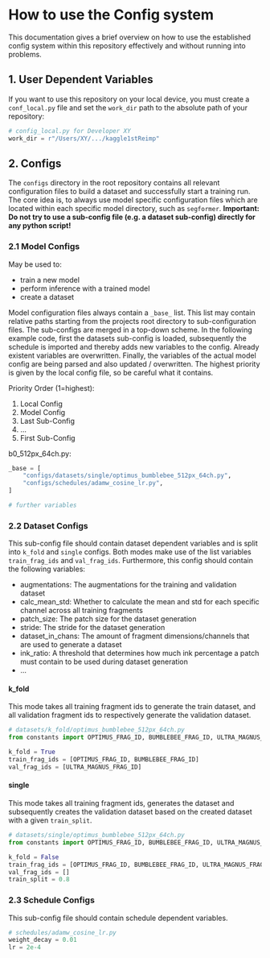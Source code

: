 # How to use the Config system

This documentation gives a brief overview on how to use the established config system within this repository effectively and without running into problems.

## 1. User Dependent Variables
If you want to use this repository on your local device, you must create a `conf_local.py` file and set the `work_dir`
path to the absolute path of your repository:

```python
# config_local.py for Developer XY
work_dir = r"/Users/XY/.../kaggle1stReimp"
```

## 2. Configs
The `configs` directory in the root repository contains all relevant configuration files to build a dataset and successfully start a training run.
The core idea is, to always use model specific configuration files which are located within each specific model directory, such as `segformer`. 
**Important: Do not try to use a sub-config file (e.g. a dataset sub-config) directly for any python script!**

### 2.1 Model Configs
May be used to:
- train a new model
- perform inference with a trained model
- create a dataset

Model configuration files always contain a `_base_` list. This list may contain relative paths starting from the projects root directory to 
sub-configuration files. The sub-configs are merged in a top-down scheme. In the following example code, first the datasets sub-config is loaded,
subsequently the schedule is imported and thereby adds new variables to the config. Already existent variables are overwritten.
Finally, the variables of the actual model config are being parsed and also updated / overwritten. The highest priority is given by the 
local config file, so be careful what it contains.

Priority Order (1=highest):
1. Local Config
2. Model Config
3. Last Sub-Config
4. ...
5. First Sub-Config

b0_512px_64ch.py:
```python
_base = [
    "configs/datasets/single/optimus_bumblebee_512px_64ch.py",
    "configs/schedules/adamw_cosine_lr.py",
]

# further variables
```

### 2.2 Dataset Configs
This sub-config file should contain dataset dependent variables and is split into `k_fold` and `single` configs.
Both modes make use of the list variables `train_frag_ids` and `val_frag_ids`. Furthermore, this config should contain the following variables:

- augmentations: The augmentations for the training and validation dataset
- calc_mean_std: Whether to calculate the mean and std for each specific channel across all training fragments
- patch_size: The patch size for the dataset generation
- stride: The stride for the dataset generation
- dataset_in_chans: The amount of fragment dimensions/channels that are used to generate a dataset
- ink_ratio: A threshold that determines how much ink percentage a patch must contain to be used during dataset generation
- ...

#### k_fold
This mode takes all training fragment ids to generate the train dataset, and all validation fragment ids to respectively generate the validation dataset.

```python
# datasets/k_fold/optimus_bumblebee_512px_64ch.py
from constants import OPTIMUS_FRAG_ID, BUMBLEBEE_FRAG_ID, ULTRA_MAGNUS_FRAG_ID

k_fold = True
train_frag_ids = [OPTIMUS_FRAG_ID, BUMBLEBEE_FRAG_ID]
val_frag_ids = [ULTRA_MAGNUS_FRAG_ID]
```

#### single
This mode takes all training fragment ids, generates the dataset and subsequently creates the validation dataset based
on the created dataset with a given `train_split`.

```python
# datasets/single/optimus_bumblebee_512px_64ch.py
from constants import OPTIMUS_FRAG_ID, BUMBLEBEE_FRAG_ID, ULTRA_MAGNUS_FRAG_ID

k_fold = False
train_frag_ids = [OPTIMUS_FRAG_ID, BUMBLEBEE_FRAG_ID, ULTRA_MAGNUS_FRAG_ID]
val_frag_ids = []
train_split = 0.8
```

### 2.3 Schedule Configs
This sub-config file should contain schedule dependent variables.

```python
# schedules/adamw_cosine_lr.py 
weight_decay = 0.01
lr = 2e-4
```

